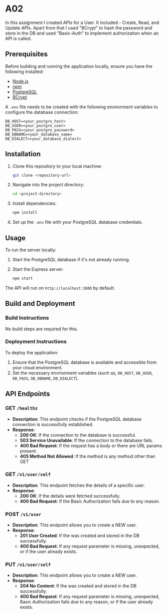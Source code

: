# A02

In this assignment I created APIs for a User. It included - Create, Read, and Update APIs. Apart from that I used "BCrypt" to hash the password and store in the DB and used "Basic-Auth" to implement authorization when an API is called.

## Prerequisites

Before building and running the application locally, ensure you have the following installed:

- [Node.js](https://nodejs.org/en/download/)
- [npm](https://www.npmjs.com/get-npm)
- [PostgreSQL](https://www.postgresql.org/download/)
- [BCrypt](https://www.npmjs.com/package/bcrypt)

A `.env` file needs to be created with the following environment variables to configure the database connection:

```
DB_HOST=<your_postgre_host>
DB_USER=<your_postgre_user>
DB_PASS=<your_postgre_password>
DB_DBNAME=<your_database_name>
DB_DIALECT=<your_database_dialect>
```

## Installation

1. Clone this repository to your local machine:

    ```bash
    git clone <repository-url>
    ```

2. Navigate into the project directory:

    ```bash
    cd <project-directory>
    ```

3. Install dependencies:

    ```bash
    npm install
    ```

4. Set up the `.env` file with your PostgreSQL database credentials.

## Usage

To run the server locally:

1. Start the PostgreSQL database if it's not already running.

2. Start the Express server:

    ```bash
    npm start
    ```

The API will run on `http://localhost:3000` by default.

## Build and Deployment

### Build Instructions

No build steps are required for this.

### Deployment Instructions

To deploy the application:

1. Ensure that the PostgreSQL database is available and accessible from your cloud environment.
2. Set the necessary environment variables (such as, `DB_HOST`, `DB_USER`, `DB_PASS`, `DB_DBNAME`, `DB_DIALECT`).

## API Endpoints

### GET `/healthz`

- **Description**: This endpoint checks if the PostgreSQL database connection is successfully established.
- **Response**:
  - **200 OK**: If the connection to the database is successful.
  - **503 Service Unavailable**: If the connection to the database fails.
  - **400 Bad Request**: If the request has a body or there are URL params present.
  - **405 Method Not Allowed**: If the method is any method other than GET

### GET `/v1/user/self`

- **Description**: This endpoint fetches the details of a specific user.
- **Response**:
  - **200 OK**: If the details were fetched successfully.
  - **400 Bad Request**: If the Basic Authorization fails due to any reason.

### POST `/v1/user`

- **Description**: This endpoint allows you to create a NEW user.
- **Response**:
  - **201 User Created**: If the was created and stored in the DB successfully.
  - **400 Bad Request**: If any request parameter is missing, unexpected, or if the user already exists.

### PUT `/v1/user/self`

- **Description**: This endpoint allows you to create a NEW user.
- **Response**:
  - **204 No Content**: If the was created and stored in the DB successfully.
  - **400 Bad Request**: If any request parameter is missing, unexpected, Basic Authorization fails due to any reason, or if the user already exists.